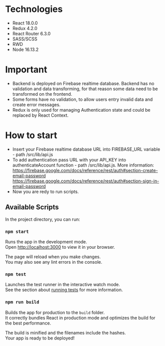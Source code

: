 # Technologies 
- React 18.0.0
- Redux 4.2.0
- React Router 6.3.0
- SASS/SCSS
- RWD
- Node 16.13.2

# Important 
- Backend is deployed on Firebase realtime database. Backend has no validation and data transforming, for that reason some data need to be transformed on the frontend.
- Some forms have no validation, to allow users entry invalid data and create error messages.
- Redux is only used for managing Authentication state and could be replaced by React Context.

# How to start 
- Insert your Firebase realtime database URL into FIREBASE_URL variable - path /src/lib/api.js
- To add authentication pass URL with your API_KEY  into authenticateAccount function - path /src/lib/api.js. 
  More information:
  https://firebase.google.com/docs/reference/rest/auth#section-create-email-password
  https://firebase.google.com/docs/reference/rest/auth#section-sign-in-email-password
 - Now you are redy to run scripts.

## Available Scripts

In the project directory, you can run:

### `npm start`

Runs the app in the development mode.\
Open [http://localhost:3000](http://localhost:3000) to view it in your browser.

The page will reload when you make changes.\
You may also see any lint errors in the console.

### `npm test`

Launches the test runner in the interactive watch mode.\
See the section about [running tests](https://facebook.github.io/create-react-app/docs/running-tests) for more information.

### `npm run build`

Builds the app for production to the `build` folder.\
It correctly bundles React in production mode and optimizes the build for the best performance.

The build is minified and the filenames include the hashes.\
Your app is ready to be deployed!


